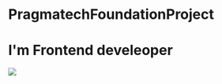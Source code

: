 # PragmatechFoundationProject
<h1>I'm Frontend develeoper</h1>
<img src="https://i0.wp.com/khairadigital.com/wp-content/uploads/2020/12/14-Apa-Itu-Front-End-src-nhat.dev_.jpg?fit=750%2C500&ssl=1">
